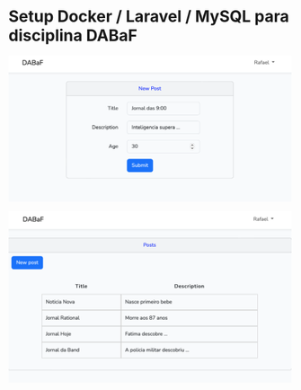 
# Setup Docker / Laravel / MySQL para disciplina DABaF

![New post](./images/image1.png)

![All posts](./images/image2.png)
